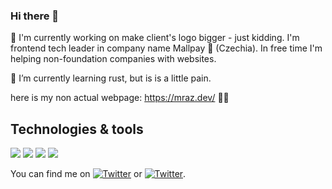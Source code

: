 ### Hi there 👋

🔭 I'm currently working on make client's logo bigger - just kidding. I'm frontend tech leader in company name Mallpay 💸 (Czechia). In free time I'm helping non-foundation companies with websites.

🌱 I’m currently learning rust, but is is a little pain.


here is my non actual webpage: https://mraz.dev/ 🤷‍♂️


## Technologies & tools

![](https://img.shields.io/badge/Code-Typescript-informational?style=flat&logo=Typescript&logoColor=white&color=2f74c0)
![](https://img.shields.io/badge/Code-Next.js-informational?style=flat&logo=Next.js&logoColor=white&color=2f74c0)
![](https://img.shields.io/badge/Code-Go-informational?style=flat&logo=Go&logoColor=white&color=00a7d0)
![](https://img.shields.io/badge/OS-MacOS-informational?style=flat&logo=MacOS&logoColor=white&color=000000)


You can find me on [![Twitter][1.1]][1] or [![Twitter][1.2]][2].

[1.1]: http://i.imgur.com/wWzX9uB.png (twitter icon without padding)
[1.2]: https://cdn1.iconfinder.com/data/icons/logotypes/32/square-linkedin-20.png (LinkedIn icon)

[1]: https://twitter.com/ales_mraz
[2]: https://www.linkedin.com/in/alesmraz/
